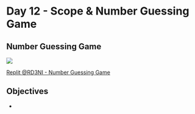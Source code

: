 # Day 12 - Scope & Number Guessing Game
## Number Guessing Game

![](number_guessing_game.gif)

[Replit @RD3NI - Number Guessing Game](https://replit.com/@RD3NI/number-guessing-game)


## Objectives
- 


#

